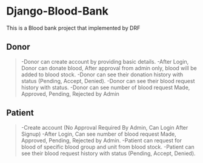 # Django-Blood-Bank
This is a Blood bank project that implemented by DRF

## Donor
> -Donor can create account by providing basic details.
> -After Login, Donor can donate blood, After approval from admin only, blood will be added to blood stock.
> -Donor can see their donation history with status (Pending, Accept, Denied).
> -Donor can see their blood request history with status.
> -Donor can see number of blood request Made, Approved, Pending, Rejected by Admin


## Patient
> -Create account (No Approval Required By Admin, Can Login After Signup)
> -After Login, Can see number of blood request Made, Approved, Pending, Rejected by Admin.
> -Patient can request for blood of specific blood group and unit from blood stock.
> -Patient can see their blood request history with status (Pending, Accept, Denied).


